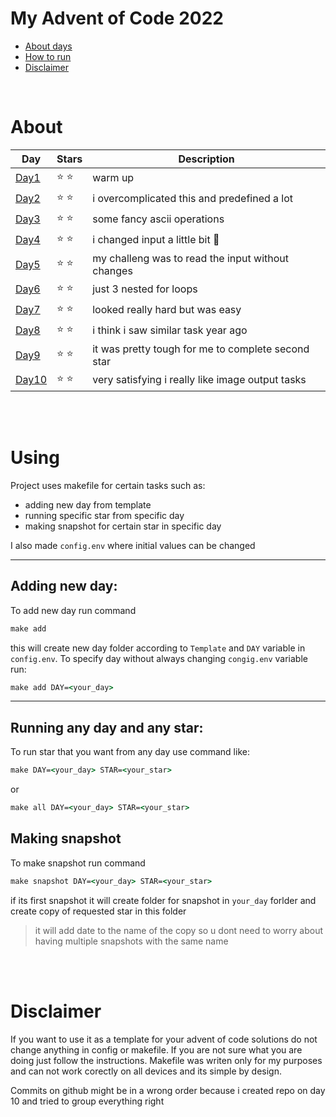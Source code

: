 # My Advent of Code 2022

- [About days](#about)
- [How to run](#using)
- [Disclaimer](#disclaimer)

<br>

# About 

| Day      | Stars | Description |
| ----------- | ----------- | ----------- |
|[Day1](Day1)|:star: :star:| warm up|
|[Day2](Day2)|:star: :star:| i overcomplicated this and predefined a lot|
|[Day3](Day3)|:star: :star:| some fancy ascii operations |
|[Day4](Day4)|:star: :star:| i changed input a little bit :grimacing:|
|[Day5](Day5)|:star: :star:| my challeng was to read the input without changes |
|[Day6](Day6)|:star: :star:| just 3 nested for loops|
|[Day7](Day7)|:star: :star:| looked really hard but was easy|
|[Day8](Day8)|:star: :star:| i think i saw similar task year ago|
|[Day9](Day9)|:star: :star:| it was pretty tough for me to complete second star|
|[Day10](Day10)|:star: :star:| very satisfying i really like image output tasks|

<br>
<br>

# Using 
Project uses makefile for certain tasks such as:

- adding new day from template
- running specific star from specific day
- making snapshot for certain star in specific day

I also made `config.env` where initial values can be changed 

--- 
## Adding new day:
To add new day run command
```cmd
make add
```
this will create new day folder according to `Template` and `DAY` variable in `config.env`. To specify day without always changing `congig.env` variable run:
```cmd
make add DAY=<your_day>
```
---
## Running any day and any star:
To run star that you want from any day use command like:
```cmd
make DAY=<your_day> STAR=<your_star>
```
or
```cmd
make all DAY=<your_day> STAR=<your_star>
```
## Making snapshot
To make snapshot run command 
```cmd
make snapshot DAY=<your_day> STAR=<your_star>
```
if its first snapshot it will create folder for snapshot in `your_day` forlder and create copy of requested star in this folder 
> it will add date to the name of the copy so u dont need to worry about having multiple snapshots with the same name



<br>
<br>

# Disclaimer
If you want to use it as a template for your advent of code solutions do not change anything in config or makefile. If you are not sure what you are doing just follow the instructions. Makefile was writen only for my purposes and can not work corectly on all devices and its simple by design.

Commits on github might be in a wrong order because i created repo on day 10 and tried to group everything right